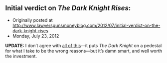 ## Initial verdict on <em>The Dark Knight Rises</em>:

 * Originally posted at http://www.lawyersgunsmoneyblog.com/2012/07/initial-verdict-on-the-dark-knight-rises
 * Monday, July 23, 2012

**UPDATE:** I don’t agree with [all of this](http://wrongquestions.blogspot.com/2012/07/the-dark-knight-rises.html)—it puts _The Dark Knight_ on a pedestal for what I take to be the wrong reasons—but it’s damn smart, and well worth the investment.